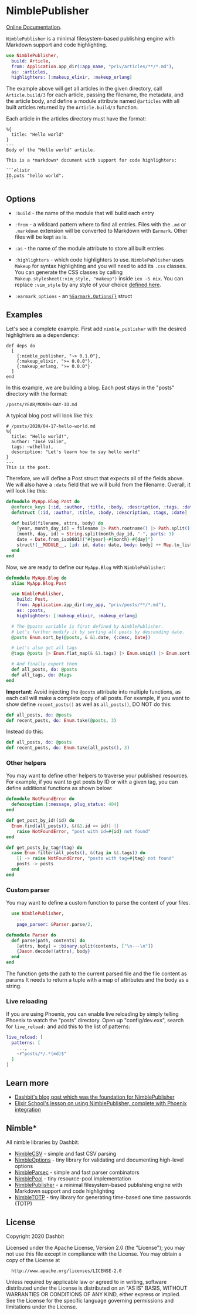 # NimblePublisher

[Online Documentation](https://hexdocs.pm/nimble_publisher).

<!-- MDOC !-->

`NimblePublisher` is a minimal filesystem-based publishing engine with Markdown support and
code highlighting.

```elixir
use NimblePublisher,
  build: Article,
  from: Application.app_dir(:app_name, "priv/articles/**/*.md"),
  as: :articles,
  highlighters: [:makeup_elixir, :makeup_erlang]
```

The example above will get all articles in the given directory,
call `Article.build/3` for each article, passing the filename,
the metadata, and the article body, and define a module attribute
named `@articles` with all built articles returned by the
`Article.build/3` function.

Each article in the articles directory must have the format:

    %{
      title: "Hello world"
    }
    ---
    Body of the "Hello world" article.

    This is a *markdown* document with support for code highlighters:

    ```elixir
    IO.puts "hello world".
    ```

## Options

  * `:build` - the name of the module that will build each entry

  * `:from` - a wildcard pattern where to find all entries. Files with the
    `.md` or `.markdown` extension will be converted to Markdown with
    `Earmark`. Other files will be kept as is.

  * `:as` - the name of the module attribute to store all built entries

  * `:highlighters` - which code highlighters to use. `NimblePublisher`
    uses `Makeup` for syntax highlighting and you will need to add its
    `.css` classes. You can generate the CSS classes by calling
    `Makeup.stylesheet(:vim_style, "makeup")` inside `iex -S mix`.
    You can replace `:vim_style` by any style of your choice
    [defined here](https://hexdocs.pm/makeup/Makeup.Styles.HTML.StyleMap.html).

  * `:earmark_options` - an [`%Earmark.Options{}`](https://hexdocs.pm/earmark/Earmark.Options.html) struct

## Examples

Let's see a complete example. First add `nimble_publisher` with
the desired highlighters as a dependency:

    def deps do
      [
        {:nimble_publisher, "~> 0.1.0"},
        {:makeup_elixir, ">= 0.0.0"},
        {:makeup_erlang, ">= 0.0.0"}
      ]
    end

In this example, we are building a blog. Each post stays in the
"posts" directory with the format:

    /posts/YEAR/MONTH-DAY-ID.md

A typical blog post will look like this:

    # /posts/2020/04-17-hello-world.md
    %{
      title: "Hello world!",
      author: "José Valim",
      tags: ~w(hello),
      description: "Let's learn how to say hello world"
    }
    ---
    This is the post.

Therefore, we will define a Post struct that expects all of the fields
above. We will also have a `:date` field that we will build from the
filename. Overall, it will look like this:

```elixir
defmodule MyApp.Blog.Post do
  @enforce_keys [:id, :author, :title, :body, :description, :tags, :date]
  defstruct [:id, :author, :title, :body, :description, :tags, :date]

  def build(filename, attrs, body) do
    [year, month_day_id] = filename |> Path.rootname() |> Path.split() |> Enum.take(-2)
    [month, day, id] = String.split(month_day_id, "-", parts: 3)
    date = Date.from_iso8601!("#{year}-#{month}-#{day}")
    struct!(__MODULE__, [id: id, date: date, body: body] ++ Map.to_list(attrs))
  end
end
```

Now, we are ready to define our `MyApp.Blog` with `NimblePublisher`:

```elixir
defmodule MyApp.Blog do
  alias MyApp.Blog.Post

  use NimblePublisher,
    build: Post,
    from: Application.app_dir(:my_app, "priv/posts/**/*.md"),
    as: :posts,
    highlighters: [:makeup_elixir, :makeup_erlang]

  # The @posts variable is first defined by NimblePublisher.
  # Let's further modify it by sorting all posts by descending date.
  @posts Enum.sort_by(@posts, & &1.date, {:desc, Date})

  # Let's also get all tags
  @tags @posts |> Enum.flat_map(& &1.tags) |> Enum.uniq() |> Enum.sort()

  # And finally export them
  def all_posts, do: @posts
  def all_tags, do: @tags
end
```

**Important**: Avoid injecting the `@posts` attribute into multiple functions,
as each call will make a complete copy of all posts. For example, if you want
to show define `recent_posts()` as well as `all_posts()`, DO NOT do this:

```elixir
def all_posts, do: @posts
def recent_posts, do: Enum.take(@posts, 3)
```

Instead do this:

```elixir
def all_posts, do: @posts
def recent_posts, do: Enum.take(all_posts(), 3)
```

### Other helpers

You may want to define other helpers to traverse your published resources.
For example, if you want to get posts by ID or with a given tag, you can
define additional functions as shown below:

```elixir
defmodule NotFoundError do
  defexception [:message, plug_status: 404]
end

def get_post_by_id!(id) do
  Enum.find(all_posts(), &(&1.id == id)) ||
    raise NotFoundError, "post with id=#{id} not found"
end

def get_posts_by_tag!(tag) do
  case Enum.filter(all_posts(), &(tag in &1.tags)) do
    [] -> raise NotFoundError, "posts with tag=#{tag} not found"
    posts -> posts
  end
end
```

### Custom parser

You may want to define a custom function to parse the content of your files.

```elixir
  use NimblePublisher,
    ...
    page_parser: &Parser.parse/2,

defmodule Parser do
  def parse(path, contents) do
    [attrs, body] = :binary.split(contents, ["\n---\n"])
    {Jason.decode!(attrs), body}
  end
end
```

The function gets the path to the current parsed file and the file content as params
It needs to return a tuple with a map of attributes and the body as a string.

### Live reloading

If you are using Phoenix, you can enable live reloading by simply telling Phoenix to watch the “posts” directory. Open up "config/dev.exs", search for `live_reload:` and add this to the list of patterns:

```elixir
live_reload: [
  patterns: [
    ...,
    ~r"posts/*/.*(md)$"
  ]
]
```

## Learn more

  * [Dashbit's blog post which was the foundation for NimblePublisher](https://dashbit.co/blog/welcome-to-our-blog-how-it-was-made)
  * [Elixir School's lesson on using NimblePublisher, complete with Phoenix integration](https://elixirschool.com/en/lessons/libraries/nimble-publisher/)

<!-- MDOC !-->

## Nimble*

All nimble libraries by Dashbit:

  * [NimbleCSV](https://github.com/dashbitco/nimble_csv) - simple and fast CSV parsing
  * [NimbleOptions](https://github.com/dashbitco/nimble_options) - tiny library for validating and documenting high-level options
  * [NimbleParsec](https://github.com/dashbitco/nimble_parsec) - simple and fast parser combinators
  * [NimblePool](https://github.com/dashbitco/nimble_pool) - tiny resource-pool implementation
  * [NimblePublisher](https://github.com/dashbitco/nimble_publisher) - a minimal filesystem-based publishing engine with Markdown support and code highlighting
  * [NimbleTOTP](https://github.com/dashbitco/nimble_totp) - tiny library for generating time-based one time passwords (TOTP)

## License

Copyright 2020 Dashbit

  Licensed under the Apache License, Version 2.0 (the "License");
  you may not use this file except in compliance with the License.
  You may obtain a copy of the License at

      http://www.apache.org/licenses/LICENSE-2.0

  Unless required by applicable law or agreed to in writing, software
  distributed under the License is distributed on an "AS IS" BASIS,
  WITHOUT WARRANTIES OR CONDITIONS OF ANY KIND, either express or implied.
  See the License for the specific language governing permissions and
  limitations under the License.
